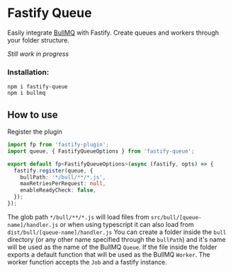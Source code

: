 # Fastify Queue

Easily integrate [BullMQ](https://github.com/taskforcesh/bullmq) with Fastify. Create queues and workers through your folder structure.

_Still work in progress_

### Installation:

```
npm i fastify-queue
npm i bullmq
```

## How to use

Register the plugin

```typescript
import fp from 'fastify-plugin';
import queue, { FastifyQueueOptions } from 'fastify-queue';

export default fp<FastifyQueueOptions>(async (fastify, opts) => {
  fastify.register(queue, {
    bullPath: '*/bull/**/*.js',
    maxRetriesPerRequest: null,
    enableReadyCheck: false,
  });
});
```

The glob path `*/bull/**/*.js` will load files from `src/bull/[queue-name]/handler.js` or when using typescript it can also load from `dist/bull/[queue-name]/handler.js`
You can create a folder inside the `bull` directory (or any other name specified through the `bullPath`) and it's name will be used as the name of the BullMQ `Queue`.
If the file inside the folder exports a default function that will be used as the BullMQ `Worker`. The worker function accepts the `Job` and a fastify instance.
